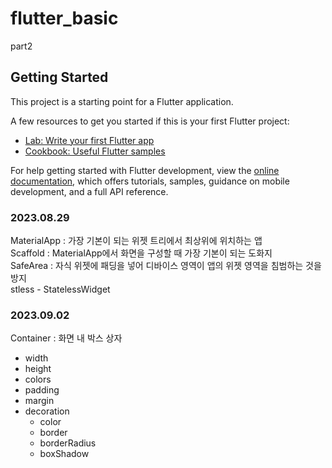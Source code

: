 # flutter_basic

part2

## Getting Started

This project is a starting point for a Flutter application.

A few resources to get you started if this is your first Flutter project:

- [Lab: Write your first Flutter app](https://docs.flutter.dev/get-started/codelab)
- [Cookbook: Useful Flutter samples](https://docs.flutter.dev/cookbook)

For help getting started with Flutter development, view the
[online documentation](https://docs.flutter.dev/), which offers tutorials,
samples, guidance on mobile development, and a full API reference.

### 2023.08.29
MaterialApp : 가장 기본이 되는 위젯 트리에서 최상위에 위치하는 앱  
Scaffold : MaterialApp에서 화면을 구성할 때 가장 기본이 되는 도화지  
SafeArea : 자식 위젯에 패딩을 넣어 디바이스 영역이 앱의 위젯 영역을 침범하는 것을 방지  
stless - StatelessWidget

### 2023.09.02
Container : 화면 내 박스 상자
- width
- height
- colors
- padding
- margin
- decoration
  - color
  - border
  - borderRadius
  - boxShadow
